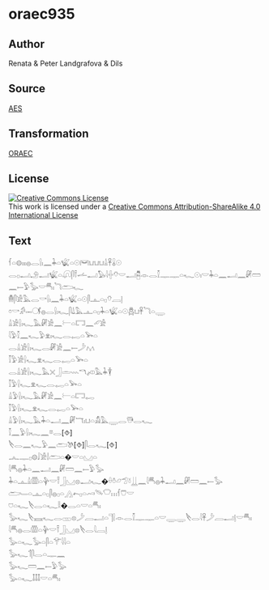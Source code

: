 # oraec935

## Author

Renata & Peter Landgrafova & Dils

## Source

[AES](https://github.com/simondschweitzer/aes)

## Transformation

[ORAEC](https://oraec.github.io/)

## License

<a rel="license" href="http://creativecommons.org/licenses/by-sa/4.0/"><img alt="Creative Commons License" style="border-width:0" src="https://i.creativecommons.org/l/by-sa/4.0/88x31.png" /></a><br />This work is licensed under a <a rel="license" href="http://creativecommons.org/licenses/by-sa/4.0/">Creative Commons Attribution-ShareAlike 4.0 International License</a>

## Text

𓆳𓏏𓊗𓏤𓏤𓏤𓐍𓂋𓍛𓏤𓈖𓇓𓏏𓆤𓏏𓇳𓋞𓂓𓂓𓂓𓏙𓋹𓏇𓇳<br>
𓂋𓊪𓂝𓄂𓂝𓆤𓏏𓋨𓋴𓍋𓌡𓂝𓅃𓇋𓏶𓄣𓎟𓂝𓉥𓁹𓂋𓎿𓊃𓊃𓏏𓆑𓇳𓏤𓎟𓇓𓏏𓈖𓂝𓈖𓏞𓏠𓈖𓍿𓅱𓅭𓎟𓄪𓏤𓆓𓂧𓆑<br>
𓄟𓋴𓀀𓅓𓂋𓎡𓍛𓏤𓈖𓇓𓏏𓆤𓏏𓇳𓋴𓊵𓏏𓊪𓄣𓐙𓊤<br>
𓏌𓎡𓀔𓋭𓋜𓐍𓂋𓍛𓏤𓆑𓋴𓍑𓅓𓊵𓏏𓊪𓇓𓏏𓆤𓏏𓇳𓆣𓂓𓋹𓆓𓏏𓇾<br>
𓏙𓀀𓍛𓏤𓆑𓅓𓏞𓀀𓈖𓍕𓏏𓉐𓈖𓄔𓀀<br>
𓇋𓅱𓎿𓈖𓆑𓅱𓁷𓏤𓆑𓂋𓉻𓏏𓅨𓏏<br>
𓂋𓏙𓀀𓍛𓏤𓆑𓂋𓏞𓀀𓈖𓍿𓌳𓐒<br>
𓎿𓅱𓀀𓍛𓆑𓁷𓆑𓂋𓉻𓏏𓅨𓏏<br>
𓂋𓏙𓀀𓍛𓏤𓆑𓅓𓏴𓃀𓏛𓇠𓎔𓌽𓅓𓇓𓇉<br>
𓎿𓅱𓍛𓆑𓁷𓆑𓂋𓉻𓏏𓅨𓏏<br>
𓏙𓅱𓍛𓏤𓆑𓅓𓏞𓀀𓈖𓍕𓏏𓉐𓉻<br>
𓎿𓅱𓍛𓏤𓆑𓁷𓆑𓂋𓉻𓏏𓅨𓏏<br>
𓏙𓅱𓍛𓏤𓆑𓅓𓇓𓏏𓂝𓈖𓏞𓄓𓏤𓂓𓏏𓀋𓅓𓇾𓂋𓇥𓂋𓆑<br>
𓎿𓈖𓅱𓍛𓏤𓆑𓈖𓎼𓂋[⯑]<br>
𓌸𓂋𓈖𓆑𓅱𓈖𓂧𓌗[⯑]𓋴𓂋𓆑[⯑]<br>
𓂜𓊃𓊪𓊗𓄙𓀀𓌃𓂧𓏏�𓎟𓏏𓈋𓏏<br>
𓇋𓄪𓐍𓇓𓏏𓈖𓂝𓈖𓏞𓏠𓈖𓍿𓅱𓅭<br>
𓇓𓏏𓊵𓏙𓏃𓏏𓊿𓎟𓍋𓃀𓈋𓊖𓂝𓆑�𓏐𓏊𓃿𓅿𓍱𓋲𓈖𓇋𓄪𓐍𓇓𓂝𓈖𓏞𓏠𓈖𓍿𓅭<br>
𓂧𓄑𓏏𓊵𓏏𓊪𓋴𓐍𓊪𓏏𓂻𓍉𓊪𓏏𓄗𓄯𓎵𓏥𓆳𓇨𓎟<br>
𓈞𓏏𓆑𓌸𓂋𓏏𓆑𓎛�𓂋𓏏𓎟𓏏𓄪𓏤<br>
𓅭𓆑𓌸𓈘𓆑𓂋𓊔𓊖𓌳𓐙𓂝𓏏𓊹𓍛𓁹𓂋𓎿𓊃𓊃𓏏𓎟𓇾𓇾𓌸𓂋𓇋𓋹𓌳𓐙𓂝𓊤𓎟𓄪𓏤<br>
𓇋𓄪𓐍𓂋𓏃𓏏𓊿𓎟𓍋𓃀𓈋𓊖𓌸𓂋𓇋𓐙𓊤<br>
𓅭𓏏𓆑𓅭𓏏𓋴𓏏𓄝𓇋𓇋𓏏<br>
𓅭𓆑𓄊𓋴𓂋𓏏𓊃𓈖<br>
𓅭𓆑𓏠𓈖𓍿𓅱𓅭<br>
𓅭𓏏𓆑𓄤𓄤𓄤𓎟𓏏𓄪𓏤<br>
